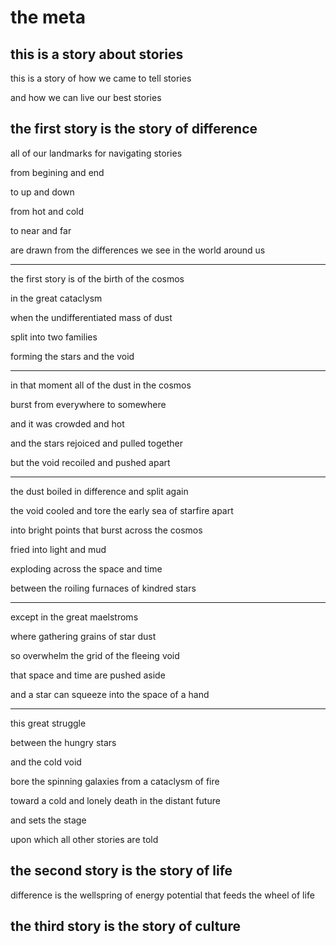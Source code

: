 # the meta


## this is a story about stories

this is a story of how we came to tell stories

and how we can live our best stories


## the first story is the story of difference

all of our landmarks for navigating stories

from begining and end

to up and down

from hot and cold

to near and far

are drawn from the differences we see in the world around us

---

the first story is of the birth of the cosmos

in the great cataclysm

when the undifferentiated mass of dust

split into two families

forming the stars and the void

---

in that moment all of the dust in the cosmos

burst from everywhere to somewhere

and it was crowded and hot

and the stars rejoiced and pulled together

but the void recoiled and pushed apart

---

the dust boiled in difference and split again

the void cooled and tore the early sea of starfire apart

into bright points that burst across the cosmos

fried into light and mud

exploding across the space and time

between the roiling furnaces of kindred stars

---

except in the great maelstroms

where gathering grains of star dust

so overwhelm the grid of the fleeing void

that space and time are pushed aside

and a star can squeeze into the space of a hand

---

this great struggle

between the hungry stars

and the cold void

bore the spinning galaxies from a cataclysm of fire

toward a cold and lonely death in the distant future

and sets the stage

upon which all other stories are told


## the second story is the story of life

difference is the wellspring of energy potential
that feeds the wheel of life



## the third story is the story of culture
